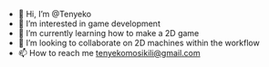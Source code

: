 - 👋 Hi, I’m @Tenyeko
- 👀 I’m interested in game development
- 🌱 I’m currently learning how to make a 2D game
- 💞️ I’m looking to collaborate on 2D machines within the workflow
- 📫 How to reach me tenyekomosikili@gmail.com

<!---
Tenyeko/Tenyeko is a ✨ special ✨ repository because its `README.md` (this file) appears on your GitHub profile.
You can click the Preview link to take a look at your changes.
--->

